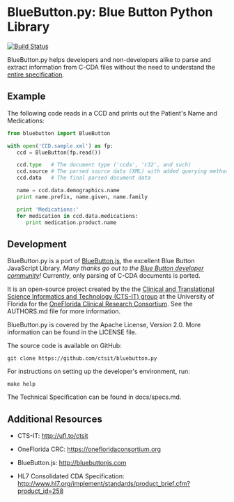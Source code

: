 BlueButton.py: Blue Button Python Library
=========================================

[![Build Status](https://travis-ci.org/ctsit/bluebutton.py.svg)](https://travis-ci.org/ctsit/bluebutton.py)

BlueButton.py helps developers and non-developers alike to parse and extract
information from C-CDA files without the need to understand the [entire
specification][1].

[1]: http://www.hl7.org/implement/standards/product_brief.cfm?product_id=258


Example
-------

The following code reads in a CCD and prints out the Patient's Name and
Medications:

```python
from bluebutton import BlueButton

with open('CCD.sample.xml') as fp:
   ccd = BlueButton(fp.read())

   ccd.type   # The document type ('ccda', 'c32', and such)
   ccd.source # The parsed source data (XML) with added querying methods
   ccd.data   # The final parsed document data

   name = ccd.data.demographics.name
   print name.prefix, name.given, name.family

   print 'Medications:'
   for medication in ccd.data.medications:
      print medication.product.name
```


Development
-----------

BlueButton.py is a port of [BlueButton.js][], the excellent Blue Button
JavaScript Library. _Many thanks go out to the [Blue Button developer
community](https://github.com/orgs/blue-button/people)!_ Currently, only
parsing of C-CDA documents is ported.

It is an open-source project created by the the [Clinical and
Translational Science Informatics and Technology (CTS-IT) group][CTS-IT] at the
University of Florida for the [OneFlorida Clinical Research
Consortium][OneFlorida]. See the AUTHORS.md file for more information.

BlueButton.py is covered by the Apache License, Version 2.0. More information
can be found in the LICENSE file.

The source code is available on GitHub:

    git clone https://github.com/ctsit/bluebutton.py

For instructions on setting up the developer's environment, run:

    make help

The Technical Specification can be found in docs/specs.md.


Additional Resources
--------------------

 * CTS-IT:
   http://ufl.to/ctsit

 * OneFlorida CRC:
   https://onefloridaconsortium.org

 * BlueButton.js:
   http://bluebuttonjs.com

 * HL7 Consolidated CDA Specification:
   http://www.hl7.org/implement/standards/product_brief.cfm?product_id=258


[BlueButton.js]: http://bluebuttonjs.com
[CTS-IT]: http://ufl.to/ctsit
[OneFlorida]: https://onefloridaconsortium.org
